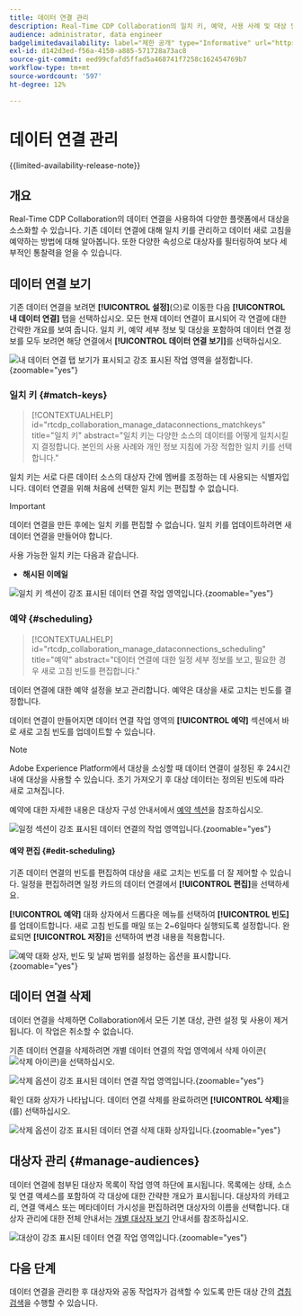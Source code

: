 ```yaml
---
title: 데이터 연결 관리
description: Real-Time CDP Collaboration의 일치 키, 예약, 사용 사례 및 대상 필터링을 포함하여 데이터 연결을 관리하는 방법을 알아봅니다
audience: administrator, data engineer
badgelimitedavailability: label="제한 공개" type="Informative" url="https://helpx.adobe.com/legal/product-descriptions/real-time-customer-data-platform-collaboration.html newtab=true"
exl-id: d142d3ed-f56a-4150-a885-571728a73ac8
source-git-commit: eed99cfafd5ffad5a468741f7258c162454769b7
workflow-type: tm+mt
source-wordcount: '597'
ht-degree: 12%

---
```


# 데이터 연결 관리

{{limited-availability-release-note}}

## 개요

Real-Time CDP Collaboration의 데이터 연결을 사용하여 다양한 플랫폼에서 대상을 소스화할 수 있습니다. 기존 데이터 연결에 대해 일치 키를 관리하고 데이터 새로 고침을 예약하는 방법에 대해 알아봅니다. 또한 다양한 속성으로 대상자를 필터링하여 보다 세부적인 통찰력을 얻을 수 있습니다.

## 데이터 연결 보기

기존 데이터 연결을 보려면 **[!UICONTROL 설정]**(으)로 이동한 다음 **[!UICONTROL 내 데이터 연결]** 탭을 선택하십시오. 모든 현재 데이터 연결이 표시되어 각 연결에 대한 간략한 개요를 보여 줍니다. 일치 키, 예약 세부 정보 및 대상을 포함하여 데이터 연결 정보를 모두 보려면 해당 연결에서 **[!UICONTROL 데이터 연결 보기]**&#x200B;를 선택하십시오.

![내 데이터 연결 탭 보기가 표시되고 강조 표시된 작업 영역을 설정합니다.](/help/assets/setup/manage-data-connection/my-data-connections.png){zoomable="yes"}

### 일치 키 {#match-keys}

>[!CONTEXTUALHELP]
>id="rtcdp_collaboration_manage_dataconnections_matchkeys"
>title="일치 키"
>abstract="일치 키는 다양한 소스의 데이터를 어떻게 일치시킬지 결정합니다. 본인의 사용 사례와 개인 정보 지침에 가장 적합한 일치 키를 선택합니다."

일치 키는 서로 다른 데이터 소스의 대상자 간에 멤버를 조정하는 데 사용되는 식별자입니다. 데이터 연결을 위해 처음에 선택한 일치 키는 편집할 수 없습니다.

>[!IMPORTANT]
> 
>데이터 연결을 만든 후에는 일치 키를 편집할 수 없습니다. 일치 키를 업데이트하려면 새 데이터 연결을 만들어야 합니다.

사용 가능한 일치 키는 다음과 같습니다.

- **해시된 이메일**

![일치 키 섹션이 강조 표시된 데이터 연결 작업 영역입니다.](/help/assets/setup/manage-data-connection/view-data-connection-match-keys.png){zoomable="yes"}

### 예약 {#scheduling}

>[!CONTEXTUALHELP]
>id="rtcdp_collaboration_manage_dataconnections_scheduling"
>title="예약"
>abstract="데이터 연결에 대한 일정 세부 정보를 보고, 필요한 경우 새로 고침 빈도를 편집합니다."

데이터 연결에 대한 예약 설정을 보고 관리합니다. 예약은 대상을 새로 고치는 빈도를 결정합니다.

데이터 연결이 만들어지면 데이터 연결 작업 영역의 **[!UICONTROL 예약]** 섹션에서 바로 새로 고침 빈도를 업데이트할 수 있습니다.

>[!NOTE]
>
>Adobe Experience Platform에서 대상을 소싱할 때 데이터 연결이 설정된 후 24시간 내에 대상을 사용할 수 있습니다. 초기 가져오기 후 대상 데이터는 정의된 빈도에 따라 새로 고쳐집니다.

예약에 대한 자세한 내용은 대상자 구성 안내서에서 [예약 섹션](/help/guide/setup/onboard-audiences.md#schedule)을 참조하십시오.

![일정 섹션이 강조 표시된 데이터 연결의 작업 영역입니다.](/help/assets/setup/manage-data-connection/view-data-connection-scheduling.png){zoomable="yes"}

#### 예약 편집 {#edit-scheduling}

기존 데이터 연결의 빈도를 편집하여 대상을 새로 고치는 빈도를 더 잘 제어할 수 있습니다. 일정을 편집하려면 일정 카드의 데이터 연결에서 **[!UICONTROL 편집]**&#x200B;을 선택하세요.

**[!UICONTROL 예약]** 대화 상자에서 드롭다운 메뉴를 선택하여 **[!UICONTROL 빈도]**&#x200B;를 업데이트합니다. 새로 고침 빈도를 매일 또는 2~6일마다 실행되도록 설정합니다. 완료되면 **[!UICONTROL 저장]**&#x200B;을 선택하여 변경 내용을 적용합니다.

![예약 대화 상자, 빈도 및 날짜 범위를 설정하는 옵션을 표시합니다.](../../assets/setup/manage-data-connection/scheduling-dialog.png){zoomable="yes"}

## 데이터 연결 삭제

데이터 연결을 삭제하면 Collaboration에서 모든 기본 대상, 관련 설정 및 사용이 제거됩니다. 이 작업은 취소할 수 없습니다.

기존 데이터 연결을 삭제하려면 개별 데이터 연결의 작업 영역에서 삭제 아이콘(![삭제 아이콘](/help/assets/common/delete.svg))을 선택하십시오.

![삭제 옵션이 강조 표시된 데이터 연결 작업 영역입니다.](/help/assets/setup/manage-data-connection/delete-data-connection.png){zoomable="yes"}

확인 대화 상자가 나타납니다. 데이터 연결 삭제를 완료하려면 **[!UICONTROL 삭제]**&#x200B;을(를) 선택하십시오.

![삭제 옵션이 강조 표시된 데이터 연결 삭제 대화 상자입니다.](/help/assets/setup/manage-data-connection/delete-data-connection-confirm.png){zoomable="yes"}

## 대상자 관리 {#manage-audiences}

데이터 연결에 첨부된 대상자 목록이 작업 영역 하단에 표시됩니다. 목록에는 상태, 소스 및 연결 액세스를 포함하여 각 대상에 대한 간략한 개요가 표시됩니다. 대상자의 카테고리, 연결 액세스 또는 메타데이터 가시성을 편집하려면 대상자의 이름을 선택합니다. 대상자 관리에 대한 전체 안내서는 [개별 대상자 보기](./onboard-audiences.md#view-individual-audiences) 안내서를 참조하십시오.

![대상이 강조 표시된 데이터 연결 작업 영역입니다.](/help/assets/setup/manage-data-connection/view-data-connection-manage-audiences.png){zoomable="yes"}

## 다음 단계

데이터 연결을 관리한 후 대상자와 공동 작업자가 검색할 수 있도록 만든 대상 간의 [겹침 검색](/help/guide/collaborate/discover.md)을 수행할 수 있습니다.
